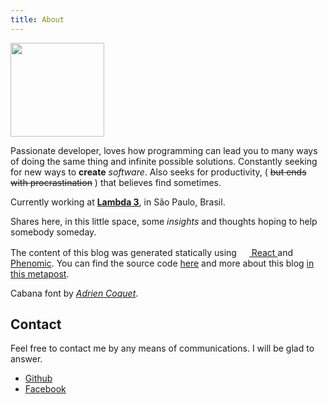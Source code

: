 ```yaml
---
title: About
---
```

<img src="/assets/chico.png" width="150" class="no-shadow">

Passionate developer, loves how programming can lead you to many ways of doing the same thing and infinite possible solutions. Constantly seeking for new ways to **create** _software_. Also seeks for productivity, ( ~~but ends with procrastination~~ ) that believes find sometimes.

Currently working at <a href="https://www.lambda3.com.br/" target="_blank">**Lambda 3**</a>, in São Paulo, Brasil.

Shares here, in this little space, some _insights_ and thoughts hoping to help somebody someday.

The content of this blog was generated statically using
<a href="https://facebook.github.io/react/" target="_blank">
  <img alt="" src="/assets/react.svg" class="no-style no-shadow" width="16" height="16" />
  React
</a>
and <a href="https://phenomic.io/" target="_blank">Phenomic</a>. You can find the source code [here](https://github.com/chicocode/chicocodeio) and more about this blog [in this metapost]("/a").

Cabana font by <a href="https://www.behance.net/coquet_adrien/" target="_blank">_Adrien Coquet_</a>.

Contact
---
Feel free to contact me by any means of communications.
I will be glad to answer.

* [Github](https://github.com/chicocode)
* [Facebook](https://www.facebook.com/japa.f)
